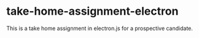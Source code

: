 # take-home-assignment-electron
This is a take home assignment in electron.js for a prospective candidate.
